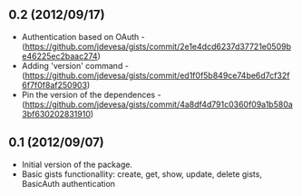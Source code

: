 0.2 (2012/09/17)
----------------

* Authentication based on OAuth - (https://github.com/jdevesa/gists/commit/2e1e4dcd6237d37721e0509be46225ec2baac274)
* Adding 'version' command - (https://github.com/jdevesa/gists/commit/ed1f0f5b849ce74be6d7cf32f6f7f0f8af250903)
* Pin the version of the dependences - (https://github.com/jdevesa/gists/commit/4a8df4d791c0360f09a1b580a3bf630202831910)

0.1 (2012/09/07)
----------------

* Initial version of the package. 
* Basic gists functionallity: create, get, show, update, delete gists, BasicAuth authentication
